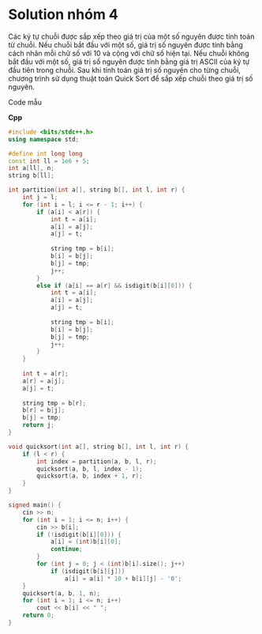 # Solution nhóm 4

Các ký tự chuỗi được sắp xếp theo giá trị của một số nguyên được tính toán từ chuỗi. Nếu chuỗi bắt đầu với một số, giá trị số nguyên được tính bằng cách nhân mỗi chữ số với 10 và cộng với chữ số hiện tại. Nếu chuỗi không bắt đầu với một số, giá trị số nguyên được tính bằng giá trị ASCII của ký tự đầu tiên trong chuỗi.
Sau khi tính toán giá trị số nguyên cho từng chuỗi, chương trình sử dụng thuật toán Quick Sort để sắp xếp chuỗi theo giá trị số nguyên. 


Code mẫu

**Cpp**

```cpp
#include <bits/stdc++.h>
using namespace std;

#define int long long
const int ll = 1e6 + 5;
int a[ll], n;
string b[ll];

int partition(int a[], string b[], int l, int r) {
    int j = l;
    for (int i = l; i <= r - 1; i++) {
        if (a[i] < a[r]) {
            int t = a[i];
            a[i] = a[j];
            a[j] = t;
            
            string tmp = b[i];
            b[i] = b[j];
            b[j] = tmp;
            j++;
        }
        else if (a[i] == a[r] && isdigit(b[i][0])) {
            int t = a[i];
            a[i] = a[j];
            a[j] = t;
            
            string tmp = b[i];
            b[i] = b[j];
            b[j] = tmp;
            j++;
        }
    }
    
    int t = a[r];
    a[r] = a[j];
    a[j] = t;
    
    string tmp = b[r];
    b[r] = b[j];
    b[j] = tmp;
    return j;
}

void quicksort(int a[], string b[], int l, int r) {
    if (l < r) {
        int index = partition(a, b, l, r);
        quicksort(a, b, l, index - 1);
        quicksort(a, b, index + 1, r);
    }
}

signed main() {
    cin >> n;
    for (int i = 1; i <= n; i++) {
        cin >> b[i];
        if (!isdigit(b[i][0])) {
            a[i] = (int)b[i][0];
            continue;
        }
        for (int j = 0; j < (int)b[i].size(); j++) 
            if (isdigit(b[i][j]))
                a[i] = a[i] * 10 + b[i][j] - '0';
    }
    quicksort(a, b, 1, n);
    for (int i = 1; i <= n; i++) 
        cout << b[i] << " ";
    return 0;
}

```
